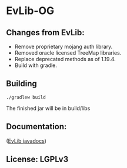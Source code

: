 # EvLib-OG

## Changes from EvLib:

- Remove proprietary mojang auth library.
- Removed oracle licensed TreeMap libraries.
- Replace deprecated methods as of 1.19.4.
- Build with gradle.

## Building

```./gradlew build```

The finished jar will be in build/libs

## Documentation:

([EvLib javadocs](https://evmodder.github.io/EvLib/))

## License: LGPLv3